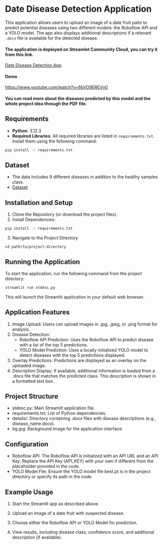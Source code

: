 
# Date Disease Detection Application

This application allows users to upload an image of a date fruit palm to predict potential diseases using two different models: the Roboflow API and a YOLO model. The app also displays additional descriptions if a relevant `.docx` file is available for the detected disease.
#### The application is deployed on Streamlet Community Cloud, you can try it from this link.
[Date Disease Detection App](https://new-date-app-iuaicwurcrzzedvjneqqj4.streamlit.app/)
#### Demo

https://www.youtube.com/watch?v=6bVO9EREVy0
#### You can read more about the diseases predicted by this model and the whole project idea through the PDF file.
## Requirements

- **Python**: 3.12.3
- **Required Libraries**: All required libraries are listed in `requirements.txt`. Install them using the following command:

```bash
pip install -r requirements.txt
```
## Dataset
* The data includes 9 different diseases in addition to the healthy samples class.
* [Dataset](https://www.kaggle.com/datasets/computeracademy/dataset-10-classas?select=test)

## Installation and Setup


1. Clone the Repository (or download the project files).
2. Install Dependencies:

```bash
pip install -r requirements.txt
```
3. Navigate to the Project Directory
```code block
cd path/to/project-directory
```
## Running the Application
To start the application, run the following command from the project directory:
```bash
streamlit run stdesc.py
```
This will launch the Streamlit application in your default web browser.

## Application Features
1. Image Upload: Users can upload images in .jpg, .jpeg, or .png format for analysis.
2. Disease Detection:
   * Roboflow API Prediction: Uses the Roboflow API to predict disease with a list of the top 5 predictions.
   * YOLO Model Prediction: Uses a locally initialized YOLO model to detect diseases with the top 5 predictions displayed.
3. Overlay Predictions: Predictions are displayed as an overlay on the uploaded image.
4. Description Display: If available, additional information is loaded from a .docx file that matches the predicted class. This description is shown in a formatted text box.

## Project Structure
* stdesc.py: Main Streamlit application file.
* requirements.txt: List of Python dependencies.
* details/: Directory containing .docx files with disease descriptions (e.g., disease_name.docx).
* bg.jpg: Background image for the application interface.

## Configuration
* Roboflow API: The Roboflow API is initialized with an API URL and an API Key. Replace the API Key (API_KEY) with your own if different from the placeholder provided in the code.
* YOLO Model File: Ensure the YOLO model file best.pt is in the project directory or specify its path in the code.
## Example Usage
1. Start the Streamlit app as described above.
2. Upload an image of a date fruit with suspected disease.
3. Choose either the Roboflow API or YOLO Model for prediction.

4. View results, including disease class, confidence score, and additional description (if available).


